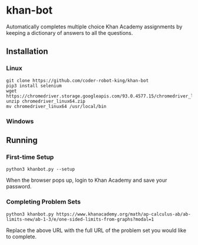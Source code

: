 # khan-bot

Automatically completes multiple choice Khan Academy assignments by keeping a dictionary of answers to all the questions.

## Installation

### Linux

```
git clone https://github.com/coder-robot-king/khan-bot
pip3 install selenium
wget https://chromedriver.storage.googleapis.com/93.0.4577.15/chromedriver_linux64.zip
unzip chromedriver_linux64.zip
mv chromedriver_linux64 /usr/local/bin
```

### Windows



## Running

### First-time Setup

```
python3 khanbot.py --setup
```

When the browser pops up, login to Khan Academy and save your password.

### Completing Problem Sets


```
python3 khanbot.py https://www.khanacademy.org/math/ap-calculus-ab/ab-limits-new/ab-1-3/e/one-sided-limits-from-graphs?modal=1
```

Replace the above URL with the full URL of the problem set you would like to complete.
